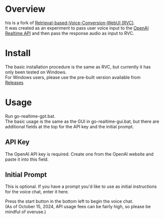 # Overview
his is a fork of [Retrieval-based-Voice-Conversion-WebUI (RVC)](https://github.com/RVC-Project/Retrieval-based-Voice-Conversion-WebUI).  
It was created as an experiment to pass user voice input to the [OpenAI Realtime API](https://platform.openai.com/docs/guides/realtime) and then pass the response audio as input to RVC.  

# Install
The basic installation procedure is the same as RVC, but currently it has only been tested on Windows.  
For Windows users, please use the pre-built version available from [Releases](https://github.com/bruefire/RealtimeAPI-WithRVC/releases)  

# Usage
Run go-realtime-gpt.bat.  
The basic usage is the same as the GUI in go-realtime-gui.bat, but there are additional fields at the top for the API key and the initial prompt.  

## API Key
The OpenAI API key is required. Create one from the OpenAI website and paste it into this field.  

## Initial Prompt
This is optional. If you have a prompt you'd like to use as initial instructions for the voice chat, enter it here.  

Press the start button in the bottom left to begin the voice chat.  
(As of October 15, 2024, API usage fees can be fairly high, so please be mindful of overuse.)  
